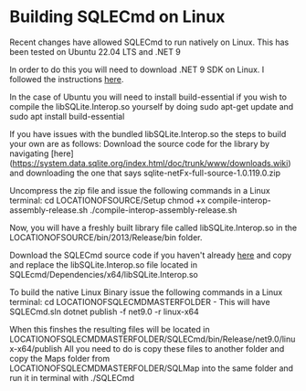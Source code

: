 # Building SQLECmd on Linux

Recent changes have allowed SQLECmd to run natively on Linux. This has been tested on Ubuntu 22.04 LTS and .NET 9

In order to do this you will need to download .NET 9 SDK on Linux. I followed the instructions [here](https://learn.microsoft.com/en-us/dotnet/core/install/linux-ubuntu-install?tabs=dotnet9&pivots=os-linux-ubuntu-2404). 

In the case of Ubuntu you will need to install build-essential if you wish to compile the libSQLite.Interop.so yourself by doing sudo apt-get update and sudo apt install build-essential

If you have issues with the bundled libSQLite.Interop.so the steps to build your own are as follows:
Download the source code for the library by navigating [here] (https://system.data.sqlite.org/index.html/doc/trunk/www/downloads.wiki) and downloading the one that says sqlite-netFx-full-source-1.0.119.0.zip

Uncompress the zip file and issue the following commands in a Linux terminal:
cd LOCATIONOFSOURCE/Setup
chmod +x compile-interop-assembly-release.sh
./compile-interop-assembly-release.sh

Now, you will have a freshly built library file called libSQLite.Interop.so in the LOCATIONOFSOURCE/bin/2013/Release/bin folder.

Download the SQLECmd source code if you haven't already [here](https://github.com/EricZimmerman/SQLECmd/archive/refs/heads/master.zip) and copy and replace the libSQLite.Interop.so file located in SQLEcmd/Dependencies/x64/libSQLite.Interop.so

To build the native Linux Binary issue the following commands in a Linux terminal:
cd LOCATIONOFSQLECMDMASTERFOLDER - This will have SQLECmd.sln 
dotnet publish -f net9.0 -r linux-x64

When this finshes the resulting files will be located in LOCATIONOFSQLECMDMASTERFOLDER/SQLECmd/bin/Release/net9.0/linux-x64/publish
All you need to do is copy these files to another folder and copy the Maps folder from LOCATIONOFSQLECMDMASTERFOLDER/SQLMap into the same folder and run it in terminal with ./SQLECmd